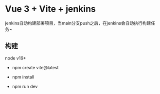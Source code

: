 # Vue 3 + Vite + jenkins


jenkins自动构建部署项目，当main分支push之后，在jenkins会自动执行构建任务~


## 构建 

node v16+

- npm create vite@latest

- npm install

- npm run dev






